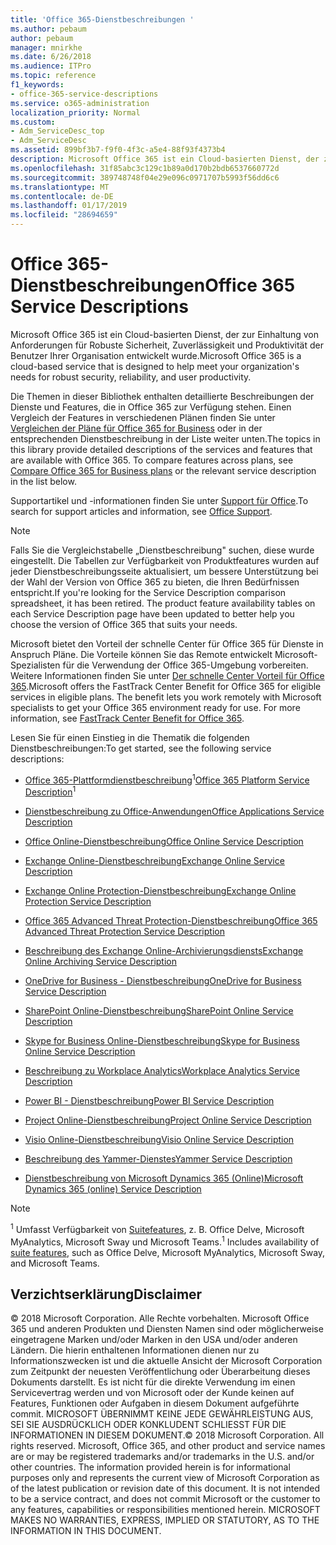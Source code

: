 ```yaml
---
title: 'Office 365-Dienstbeschreibungen '
ms.author: pebaum
author: pebaum
manager: mnirkhe
ms.date: 6/26/2018
ms.audience: ITPro
ms.topic: reference
f1_keywords:
- office-365-service-descriptions
ms.service: o365-administration
localization_priority: Normal
ms.custom:
- Adm_ServiceDesc_top
- Adm_ServiceDesc
ms.assetid: 899bf3b7-f9f0-4f3c-a5e4-88f93f4373b4
description: Microsoft Office 365 ist ein Cloud-basierten Dienst, der zur Einhaltung von Anforderungen für Robuste Sicherheit, Zuverlässigkeit und Produktivität der Benutzer Ihrer Organisation entwickelt wurde.
ms.openlocfilehash: 31f85abc3c129c1b89a0d170b2bdb6537660772d
ms.sourcegitcommit: 389748748f04e29e096c0971707b5993f56dd6c6
ms.translationtype: MT
ms.contentlocale: de-DE
ms.lasthandoff: 01/17/2019
ms.locfileid: "28694659"
---
```

# <a name="office-365-service-descriptions"></a><span data-ttu-id="97fdc-103">Office 365-Dienstbeschreibungen</span><span class="sxs-lookup"><span data-stu-id="97fdc-103">Office 365 Service Descriptions</span></span> 

<span data-ttu-id="97fdc-104">Microsoft Office 365 ist ein Cloud-basierten Dienst, der zur Einhaltung von Anforderungen für Robuste Sicherheit, Zuverlässigkeit und Produktivität der Benutzer Ihrer Organisation entwickelt wurde.</span><span class="sxs-lookup"><span data-stu-id="97fdc-104">Microsoft Office 365 is a cloud-based service that is designed to help meet your organization's needs for robust security, reliability, and user productivity.</span></span> 
  
<span data-ttu-id="97fdc-p101">Die Themen in dieser Bibliothek enthalten detaillierte Beschreibungen der Dienste und Features, die in Office 365 zur Verfügung stehen. Einen Vergleich der Features in verschiedenen Plänen finden Sie unter [Vergleichen der Pläne für Office 365 for Business](http://go.microsoft.com/fwlink/?LinkID=799177&amp;clcid=0x409) oder in der entsprechenden Dienstbeschreibung in der Liste weiter unten.</span><span class="sxs-lookup"><span data-stu-id="97fdc-p101">The topics in this library provide detailed descriptions of the services and features that are available with Office 365. To compare features across plans, see [Compare Office 365 for Business plans](http://go.microsoft.com/fwlink/?LinkID=799177&amp;clcid=0x409) or the relevant service description in the list below.</span></span> 
  
<span data-ttu-id="97fdc-107">Supportartikel und -informationen finden Sie unter [Support für Office](https://support.office.com/).</span><span class="sxs-lookup"><span data-stu-id="97fdc-107">To search for support articles and information, see [Office Support](https://support.office.com/).</span></span>
  
> [!NOTE]
> <span data-ttu-id="97fdc-p102">Falls Sie die Vergleichstabelle „Dienstbeschreibung" suchen, diese wurde eingestellt. Die Tabellen zur Verfügbarkeit von Produktfeatures wurden auf jeder Dienstbeschreibungsseite aktualisiert, um bessere Unterstützung bei der Wahl der Version von Office 365 zu bieten, die Ihren Bedürfnissen entspricht.</span><span class="sxs-lookup"><span data-stu-id="97fdc-p102">If you're looking for the Service Description comparison spreadsheet, it has been retired. The product feature availability tables on each Service Description page have been updated to better help you choose the version of Office 365 that suits your needs.</span></span> 
  
<span data-ttu-id="97fdc-p103">Microsoft bietet den Vorteil der schnelle Center für Office 365 für Dienste in Anspruch Pläne. Die Vorteile können Sie das Remote entwickelt Microsoft-Spezialisten für die Verwendung der Office 365-Umgebung vorbereiten. Weitere Informationen finden Sie unter [Der schnelle Center Vorteil für Office 365](https://docs.microsoft.com/fasttrack/O365-fasttrack-benefit-for-office-365).</span><span class="sxs-lookup"><span data-stu-id="97fdc-p103">Microsoft offers the FastTrack Center Benefit for Office 365 for eligible services in eligible plans. The benefit lets you work remotely with Microsoft specialists to get your Office 365 environment ready for use. For more information, see [FastTrack Center Benefit for Office 365](https://docs.microsoft.com/fasttrack/O365-fasttrack-benefit-for-office-365).</span></span>
  
<span data-ttu-id="97fdc-113">Lesen Sie für einen Einstieg in die Thematik die folgenden Dienstbeschreibungen:</span><span class="sxs-lookup"><span data-stu-id="97fdc-113">To get started, see the following service descriptions:</span></span>
  
- <span data-ttu-id="97fdc-114">[Office 365-Plattformdienstbeschreibung](office-365-platform-service-description/office-365-platform-service-description.md)<sup>1</sup></span><span class="sxs-lookup"><span data-stu-id="97fdc-114">[Office 365 Platform Service Description](office-365-platform-service-description/office-365-platform-service-description.md)<sup>1</sup></span></span>
    
- [<span data-ttu-id="97fdc-115">Dienstbeschreibung zu Office-Anwendungen</span><span class="sxs-lookup"><span data-stu-id="97fdc-115">Office Applications Service Description</span></span>](office-applications-service-description/office-applications-service-description.md)
    
- [<span data-ttu-id="97fdc-116">Office Online-Dienstbeschreibung</span><span class="sxs-lookup"><span data-stu-id="97fdc-116">Office Online Service Description</span></span>](office-online-service-description/office-online-service-description.md)
    
- [<span data-ttu-id="97fdc-117">Exchange Online-Dienstbeschreibung</span><span class="sxs-lookup"><span data-stu-id="97fdc-117">Exchange Online Service Description</span></span>](exchange-online-service-description/exchange-online-service-description.md)
    
- [<span data-ttu-id="97fdc-118">Exchange Online Protection-Dienstbeschreibung</span><span class="sxs-lookup"><span data-stu-id="97fdc-118">Exchange Online Protection Service Description</span></span>](exchange-online-protection-service-description/exchange-online-protection-service-description.md)
    
- [<span data-ttu-id="97fdc-119">Office 365 Advanced Threat Protection-Dienstbeschreibung</span><span class="sxs-lookup"><span data-stu-id="97fdc-119">Office 365 Advanced Threat Protection Service Description</span></span>](office-365-advanced-threat-protection-service-description.md)
    
- [<span data-ttu-id="97fdc-120">Beschreibung des Exchange Online-Archivierungsdiensts</span><span class="sxs-lookup"><span data-stu-id="97fdc-120">Exchange Online Archiving Service Description</span></span>](exchange-online-archiving-service-description/exchange-online-archiving-service-description.md)
    
- [<span data-ttu-id="97fdc-121">OneDrive for Business - Dienstbeschreibung</span><span class="sxs-lookup"><span data-stu-id="97fdc-121">OneDrive for Business Service Description</span></span>](onedrive-for-business-service-description.md)
    
- [<span data-ttu-id="97fdc-122">SharePoint Online-Dienstbeschreibung</span><span class="sxs-lookup"><span data-stu-id="97fdc-122">SharePoint Online Service Description</span></span>](sharepoint-online-service-description/sharepoint-online-service-description.md)
    
- [<span data-ttu-id="97fdc-123">Skype for Business Online-Dienstbeschreibung</span><span class="sxs-lookup"><span data-stu-id="97fdc-123">Skype for Business Online Service Description</span></span>](skype-for-business-online-service-description/skype-for-business-online-service-description.md)
    
- [<span data-ttu-id="97fdc-124">Beschreibung zu Workplace Analytics</span><span class="sxs-lookup"><span data-stu-id="97fdc-124">Workplace Analytics Service Description</span></span>](workplace-analytics-service-description.md)
    
- [<span data-ttu-id="97fdc-125">Power BI - Dienstbeschreibung</span><span class="sxs-lookup"><span data-stu-id="97fdc-125">Power BI Service Description</span></span>](power-bi-service-description.md)
    
- [<span data-ttu-id="97fdc-126">Project Online-Dienstbeschreibung</span><span class="sxs-lookup"><span data-stu-id="97fdc-126">Project Online Service Description</span></span>](project-online-service-description/project-online-service-description.md)
    
- [<span data-ttu-id="97fdc-127">Visio Online-Dienstbeschreibung</span><span class="sxs-lookup"><span data-stu-id="97fdc-127">Visio Online Service Description</span></span>](visio-online-service-description/visio-online-service-description.md)
    
- [<span data-ttu-id="97fdc-128">Beschreibung des Yammer-Dienstes</span><span class="sxs-lookup"><span data-stu-id="97fdc-128">Yammer Service Description</span></span>](yammer-service-description/yammer-service-description.md)
    
- [<span data-ttu-id="97fdc-129">Dienstbeschreibung von Microsoft Dynamics 365 (Online)</span><span class="sxs-lookup"><span data-stu-id="97fdc-129">Microsoft Dynamics 365 (online) Service Description</span></span>](microsoft-dynamics-365-online-service-description.md)
    
> [!NOTE]
> <span data-ttu-id="97fdc-130"><sup>1</sup> Umfasst Verfügbarkeit von [Suitefeatures](https://technet.microsoft.com/EN-US/library/office-365-suite-features.aspx), z. B. Office Delve, Microsoft MyAnalytics, Microsoft Sway und Microsoft Teams.</span><span class="sxs-lookup"><span data-stu-id="97fdc-130"><sup>1</sup> Includes availability of [suite features](https://technet.microsoft.com/EN-US/library/office-365-suite-features.aspx), such as Office Delve, Microsoft MyAnalytics, Microsoft Sway, and Microsoft Teams.</span></span> 
  
## <a name="disclaimer"></a><span data-ttu-id="97fdc-131">Verzichtserklärung</span><span class="sxs-lookup"><span data-stu-id="97fdc-131">Disclaimer</span></span>

<span data-ttu-id="97fdc-p104">© 2018 Microsoft Corporation. Alle Rechte vorbehalten. Microsoft Office 365 und anderen Produkten und Diensten Namen sind oder möglicherweise eingetragene Marken und/oder Marken in den USA und/oder anderen Ländern. Die hierin enthaltenen Informationen dienen nur zu Informationszwecken ist und die aktuelle Ansicht der Microsoft Corporation zum Zeitpunkt der neuesten Veröffentlichung oder Überarbeitung dieses Dokuments darstellt. Es ist nicht für die direkte Verwendung im einen Servicevertrag werden und von Microsoft oder der Kunde keinen auf Features, Funktionen oder Aufgaben in diesem Dokument aufgeführte commit. MICROSOFT ÜBERNIMMT KEINE JEDE GEWÄHRLEISTUNG AUS, SEI SIE AUSDRÜCKLICH ODER KONKLUDENT SCHLIESST FÜR DIE INFORMATIONEN IN DIESEM DOKUMENT.</span><span class="sxs-lookup"><span data-stu-id="97fdc-p104">© 2018 Microsoft Corporation. All rights reserved. Microsoft, Office 365, and other product and service names are or may be registered trademarks and/or trademarks in the U.S. and/or other countries. The information provided herein is for informational purposes only and represents the current view of Microsoft Corporation as of the latest publication or revision date of this document. It is not intended to be a service contract, and does not commit Microsoft or the customer to any features, capabilities or responsibilities mentioned herein. MICROSOFT MAKES NO WARRANTIES, EXPRESS, IMPLIED OR STATUTORY, AS TO THE INFORMATION IN THIS DOCUMENT.</span></span> 
  
